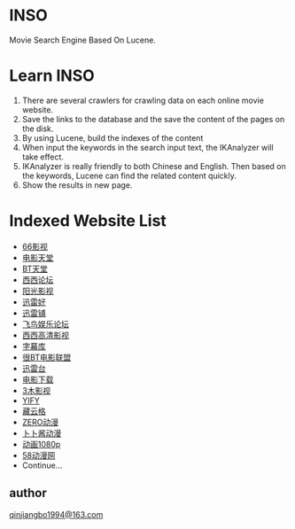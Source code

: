 # INSO
Movie Search Engine Based On Lucene.
# Learn INSO
1. There are several crawlers for crawling data on each online movie website.
2. Save the links to the database and the save the content of the pages on the disk.
3. By using Lucene, build the indexes of the content
4. When input the keywords in the search input text, the IKAnalyzer will take effect.
5. IKAnalyzer is really friendly to both Chinese and English. Then based on the keywords, Lucene can find the related content quickly.
6. Show the results in new page.
# Indexed Website List
- [66影视](http://www.66ys.cc/)
- [电影天堂](http://www.dytt8.net/)
- [BT天堂](http://www.bttiantang.com/)
- [西西论坛](http://www.xixizhan.com/)
- [阳光影视](http://www.dy2018.com/)
- [迅雷好](http://xunleihao.com/)
- [迅雷铺](http://www.xunleipu.com/)
- [飞鸟娱乐论坛](http://bbs.hdbird.com/)
- [西西高清影视](http://www.xixihd.com/)
- [字幕库](http://www.zimuku.net/)
- [很BT电影联盟](http://henbt.com/)
- [迅雷台](http://www.xunleitai.com/)
- [电影下载](http://www.dyxz.org/)
- [3木影视](http://www.3mu.cc/)
- [YIFY](https://yts.to/browse-movies)
- [藏云格](http://www.cangyunge.com/)
- [ZERO动漫](http://dmxz.zerodm.tv/)
- [卜卜酱动漫](http://d.dmm.hk/)
- [动画1080p](http://dm1080p.com/)
- [58动漫网](http://www.58dm.com/)
- Continue...
## author
qinjiangbo1994@163.com
